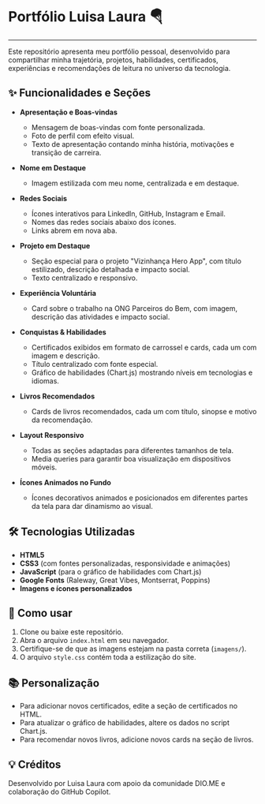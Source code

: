 
# Portfólio Luisa Laura 🪂

---

Este repositório apresenta meu portfólio pessoal, desenvolvido para compartilhar minha trajetória, projetos, habilidades, certificados, experiências e recomendações de leitura no universo da tecnologia.

## ✨ Funcionalidades e Seções

- **Apresentação e Boas-vindas**
  - Mensagem de boas-vindas com fonte personalizada.
  - Foto de perfil com efeito visual.
  - Texto de apresentação contando minha história, motivações e transição de carreira.

- **Nome em Destaque**
  - Imagem estilizada com meu nome, centralizada e em destaque.

- **Redes Sociais**
  - Ícones interativos para LinkedIn, GitHub, Instagram e Email.
  - Nomes das redes sociais abaixo dos ícones.
  - Links abrem em nova aba.

- **Projeto em Destaque**
  - Seção especial para o projeto "Vizinhança Hero App", com título estilizado, descrição detalhada e impacto social.
  - Texto centralizado e responsivo.

- **Experiência Voluntária**
  - Card sobre o trabalho na ONG Parceiros do Bem, com imagem, descrição das atividades e impacto social.

- **Conquistas & Habilidades**
  - Certificados exibidos em formato de carrossel e cards, cada um com imagem e descrição.
  - Título centralizado com fonte especial.
  - Gráfico de habilidades (Chart.js) mostrando níveis em tecnologias e idiomas.

- **Livros Recomendados**
  - Cards de livros recomendados, cada um com título, sinopse e motivo da recomendação.

- **Layout Responsivo**
  - Todas as seções adaptadas para diferentes tamanhos de tela.
  - Media queries para garantir boa visualização em dispositivos móveis.

- **Ícones Animados no Fundo**
  - Ícones decorativos animados e posicionados em diferentes partes da tela para dar dinamismo ao visual.

## 🛠️ Tecnologias Utilizadas

- **HTML5**
- **CSS3** (com fontes personalizadas, responsividade e animações)
- **JavaScript** (para o gráfico de habilidades com Chart.js)
- **Google Fonts** (Raleway, Great Vibes, Montserrat, Poppins)
- **Imagens e ícones personalizados**

## 🚀 Como usar

1. Clone ou baixe este repositório.
2. Abra o arquivo `index.html` em seu navegador.
3. Certifique-se de que as imagens estejam na pasta correta (`imagens/`).
4. O arquivo `style.css` contém toda a estilização do site.

## 📚 Personalização

- Para adicionar novos certificados, edite a seção de certificados no HTML.
- Para atualizar o gráfico de habilidades, altere os dados no script Chart.js.
- Para recomendar novos livros, adicione novos cards na seção de livros.

## 💡 Créditos

Desenvolvido por Luisa Laura com apoio da comunidade DIO.ME e colaboração do GitHub Copilot.
